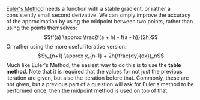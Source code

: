 [Euler's Method](./Euler's%20Method) needs a function with a stable gradient, or rather a consistently small second derivative. We can simply improve the accuracy of the approximation by using the midpoint between two points, rather than using the points themselves:
$$f'(a) \approx \frac{f(a + h) - f(a - h)}{2h}$$
Or rather using the more useful iterative version:
$$y_{n+1} \approx y_{n-1} + 2h(\frac{dy}{dx})_n$$
Much like Euler's Method, the easiest way to do this is to use the **table method**.
Note that it is required that the values for not just the previous iteration are given, but also the iteration before that. Commonly, these are not given, but a previous part of a question will ask for Euler's method to be performed once, then the midpoint method is used on top of that.